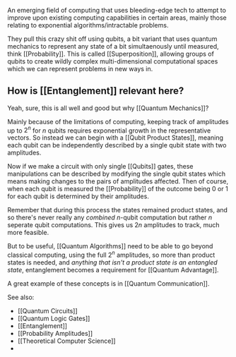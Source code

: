 An emerging field of computing that uses bleeding-edge tech to attempt to improve upon existing computing capabilities in certain areas, mainly those relating to exponential algorithms/intractable problems.

They pull this crazy shit off using qubits, a bit variant that uses quantum mechanics to represent any state of a bit simultaenously until measured, think [[Probability]]. This is called [[Superposition]], allowing groups of qubits to create wildly complex multi-dimensional computational spaces which we can represent problems in new ways in.

## How is [[Entanglement]] relevant here?

Yeah, sure, this is all well and good but why [[Quantum Mechanics]]?

Mainly because of the limitations of computing, keeping track of amplitudes up to $2^n$ for $n$ qubits requires exponential growth in the representative vectors. So instead we can begin with a [[Qubit Product States]], meaning each qubit can be independently described by a single qubit state with two amplitudes.

Now if we make a circuit with only single [[Qubits]] gates, these manipulations can be described by modifying the single qubit states which means making changes to the pairs of amplitudes affected. Then of course, when each qubit is measured the [[Probability]] of the outcome being 0 or 1 for each qubit is determined by their amplitudes.

Remember that during this process the states remained product states, and so there's never really any *combined* $n$-qubit computation but rather $n$ seperate qubit computations. This gives us $2n$ amplitudes to track, much more feasible.

But to be useful, [[Quantum Algorithms]] need to be able to go beyond classical computing, using the full $2^n$ amplitudes, so more than product states is needed, and *anything that isn't a product state is an entangled state*, entanglement becomes a requirement for [[Quantum Advantage]].

A great example of these concepts is in [[Quantum Communication]].


See also:
- [[Quantum Circuits]]
- [[Quantum Logic Gates]]
- [[Entanglement]] 
- [[Probability Amplitudes]]
- [[Theoretical Computer Science]]
- 

